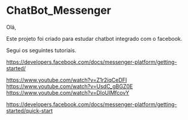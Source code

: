 # ChatBot_Messenger

Olá,

Este projeto foi criado para estudar chatbot integrado com o facebook.

Segui os seguintes tutoriais.

https://developers.facebook.com/docs/messenger-platform/getting-started/

https://www.youtube.com/watch?v=Z1r2iqCeDFI
https://www.youtube.com/watch?v=UsdC_gBGZ0E
https://www.youtube.com/watch?v=DIoUIMfcovY

https://developers.facebook.com/docs/messenger-platform/getting-started/quick-start


